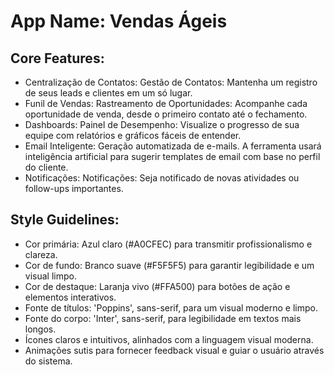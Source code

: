 # **App Name**: Vendas Ágeis

## Core Features:

- Centralização de Contatos: Gestão de Contatos: Mantenha um registro de seus leads e clientes em um só lugar.
- Funil de Vendas: Rastreamento de Oportunidades: Acompanhe cada oportunidade de venda, desde o primeiro contato até o fechamento.
- Dashboards: Painel de Desempenho: Visualize o progresso de sua equipe com relatórios e gráficos fáceis de entender.
- Email Inteligente: Geração automatizada de e-mails. A ferramenta usará inteligência artificial para sugerir templates de email com base no perfil do cliente.
- Notificações: Notificações: Seja notificado de novas atividades ou follow-ups importantes.

## Style Guidelines:

- Cor primária: Azul claro (#A0CFEC) para transmitir profissionalismo e clareza.
- Cor de fundo: Branco suave (#F5F5F5) para garantir legibilidade e um visual limpo.
- Cor de destaque: Laranja vivo (#FFA500) para botões de ação e elementos interativos.
- Fonte de títulos: 'Poppins', sans-serif, para um visual moderno e limpo.
- Fonte do corpo: 'Inter', sans-serif, para legibilidade em textos mais longos.
- Ícones claros e intuitivos, alinhados com a linguagem visual moderna.
- Animações sutis para fornecer feedback visual e guiar o usuário através do sistema.